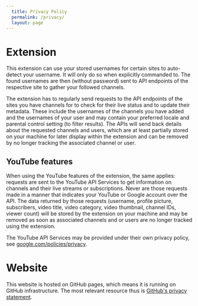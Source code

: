 ```yaml
---
  title: Privacy Policy
  permalink: /privacy/
  layout: page
---
```

# Extension
This extension can use your stored usernames for certain sites to auto-detect your username. It will only do so when explicitly commanded to. The found usernames are then (without password) sent to API endpoints of the respective site to gather your followed channels.

The extension has to regularly send requests to the API endpoints of the sites you have channels for to check for their live status and to update their metadata. These include the usernames of the channels you have added and the usernames of your user and may contain your preferred locale and parental control setting (to filter results). The APIs will send back details about the requested channels and users, which are at least partially stored on your machine for later display within the extension and can be removed by no longer tracking the associated channel or user.

## YouTube features
When using the YouTube features of the extension, the same applies: requests are sent to the YouTube API Services to get information on channels and their live streams or subscriptions. Never are those requests made in a manner that indicates your YouTube or Google account over the API.
The data returned by those requests (username, profile picture, subscribers, video title, video category, video thumbnail, channel IDs, viewer count) will be stored by the extension on your machine and may be removed as soon as associated channels and or users are no longer tracked using the extension.

The YouTube API Services may be provided under their own privacy policy, see [google.com/policies/privacy](https://www.google.com/policies/privacy).

# Website
This website is hosted on GitHub pages, which means it is running on GitHub infrastructure. The most relevant resource thus is [GitHub's privacy statement](https://help.github.com/articles/github-privacy-statement/).
